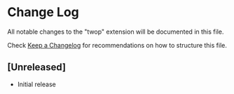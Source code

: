 # Change Log

All notable changes to the "twop" extension will be documented in this file.

Check [Keep a Changelog](http://keepachangelog.com/) for recommendations on how to structure this file.

## [Unreleased]

- Initial release
